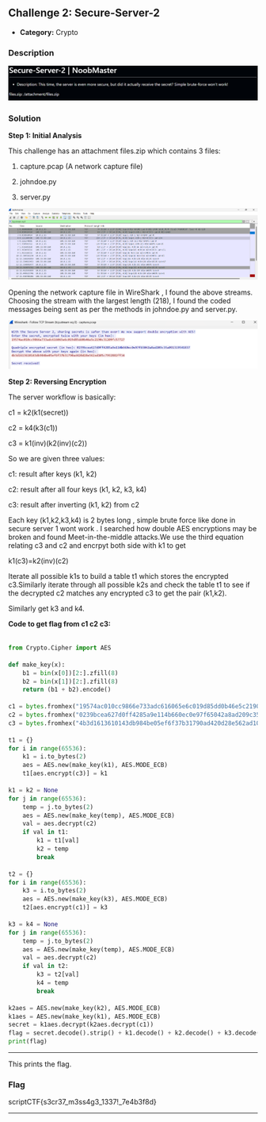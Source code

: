 ## Challenge 2: Secure-Server-2

* **Category:** Crypto

### Description

![My solution screenshot](./Images/Secure-Server-2.png)

### Solution

**Step 1: Initial Analysis**

This challenge has an attachment files.zip which contains 3 files:

1) capture.pcap (A network capture file)

2) johndoe.py

3) server.py

![My solution screenshot](./Images/Wireshark.png)

Opening the network capture file in WireShark , I found the above streams. Choosing the stream with the largest length (218), I found the coded messages being sent as per the methods in johndoe.py and server.py.

![My solution screenshot](./Images/Code.png)

**Step 2: Reversing Encryption**

The server workflow is basically:


c1 = k2(k1(secret))

c2 = k4(k3(c1))

c3 = k1(inv)(k2(inv)(c2))


So we are given three values:

c1: result after keys (k1, k2)

c2: result after all four keys (k1, k2, k3, k4)

c3: result after inverting (k1, k2) from c2

Each key (k1,k2,k3,k4) is 2 bytes long , simple brute force like done in secure server 1 wont work . I searched how double AES encryptions may be broken and found Meet-in-the-middle attacks.We use the third equation relating c3 and c2 and encrpyt both side with k1 to get 

k1(c3)=k2(inv)(c2)

Iterate all possible k1s to build a table t1 which stores the encrypted c3.Similarly iterate through all possible k2s and check the table t1 to see if the decrypted c2 matches any encrypted c3 to get the pair (k1,k2).

Similarly get k3 and k4.

**Code to get flag from c1 c2 c3:**
```python

from Crypto.Cipher import AES

def make_key(x):
    b1 = bin(x[0])[2:].zfill(8)
    b2 = bin(x[1])[2:].zfill(8)
    return (b1 + b2).encode()

c1 = bytes.fromhex("19574ac010cc9866e733adc616065e6c019d85dd0b46e5c2190c31209fc57727")
c2 = bytes.fromhex("0239bcea627d0ff4285a9e114b660ec0e97f65042a8ad209c35a091319541837")
c3 = bytes.fromhex("4b3d1613610143db984be05ef6f37b31790ad420d28e562ad105c7992882ff34")

t1 = {}
for i in range(65536):
    k1 = i.to_bytes(2)
    aes = AES.new(make_key(k1), AES.MODE_ECB)
    t1[aes.encrypt(c3)] = k1

k1 = k2 = None
for j in range(65536):
    temp = j.to_bytes(2)
    aes = AES.new(make_key(temp), AES.MODE_ECB)
    val = aes.decrypt(c2)
    if val in t1:
        k1 = t1[val]
        k2 = temp
        break

t2 = {}
for i in range(65536):
    k3 = i.to_bytes(2)
    aes = AES.new(make_key(k3), AES.MODE_ECB)
    t2[aes.encrypt(c1)] = k3

k3 = k4 = None
for j in range(65536):
    temp = j.to_bytes(2)
    aes = AES.new(make_key(temp), AES.MODE_ECB)
    val = aes.decrypt(c2)
    if val in t2:
        k3 = t2[val]
        k4 = temp
        break

k2aes = AES.new(make_key(k2), AES.MODE_ECB)
k1aes = AES.new(make_key(k1), AES.MODE_ECB)
secret = k1aes.decrypt(k2aes.decrypt(c1))
flag = secret.decode().strip() + k1.decode() + k2.decode() + k3.decode() + k4.decode()
print(flag)


```

****

This prints the flag.

### Flag

scriptCTF{s3cr37_m3ss4g3_1337!_7e4b3f8d}

---


